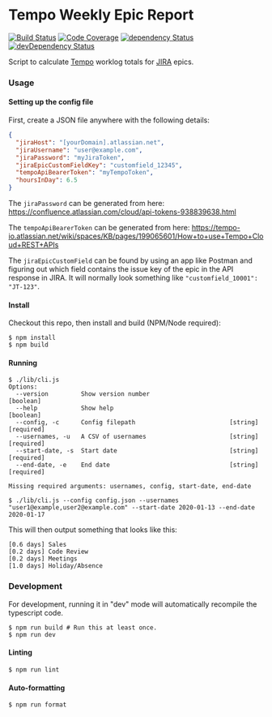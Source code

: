 # Tempo Weekly Epic Report

[![Build Status](https://github.com/leifgehrmann/tempo-epic-report/workflows/Tests/badge.svg?branch=master)](https://github.com/leifgehrmann/tempo-epic-report/actions)
[![Code Coverage](https://codecov.io/gh/leifgehrmann/tempo-epic-report/branch/master/graph/badge.svg)](https://codecov.io/gh/leifgehrmann/tempo-epic-report)
[![dependency Status](https://david-dm.org/leifgehrmann/tempo-epic-report/status.svg)](https://david-dm.org/leifgehrmann/tempo-epic-report)
[![devDependency Status](https://david-dm.org/leifgehrmann/tempo-epic-report/dev-status.svg)](https://david-dm.org/leifgehrmann/tempo-epic-report?type=dev)

Script to calculate [Tempo] worklog totals for [JIRA] epics.

[Tempo]: https://www.tempo.io
[JIRA]: https://www.atlassian.com/software/jira 

### Usage

#### Setting up the config file

First, create a JSON file anywhere with the following details:

```json
{
  "jiraHost": "[yourDomain].atlassian.net",
  "jiraUsername": "user@example.com",
  "jiraPassword": "myJiraToken",
  "jiraEpicCustomFieldKey": "customfield_12345",
  "tempoApiBearerToken": "myTempoToken", 
  "hoursInDay": 6.5
}
```

The `jiraPassword` can be generated from here: https://confluence.atlassian.com/cloud/api-tokens-938839638.html

The `tempoApiBearerToken` can be generated from here: https://tempo-io.atlassian.net/wiki/spaces/KB/pages/199065601/How+to+use+Tempo+Cloud+REST+APIs

The `jiraEpicCustomField` can be found by using an app like Postman and figuring out which field contains the issue key of the epic in the API response in JIRA.
It will normally look something like `"customfield_10001": "JT-123"`. 

#### Install

Checkout this repo, then install and build (NPM/Node required):

```shell script
$ npm install
$ npm build
```

#### Running

```shell script
$ ./lib/cli.js
Options:
  --version         Show version number                                [boolean]
  --help            Show help                                          [boolean]
  --config, -c      Config filepath                          [string] [required]
  --usernames, -u   A CSV of usernames                       [string] [required]
  --start-date, -s  Start date                               [string] [required]
  --end-date, -e    End date                                 [string] [required]

Missing required arguments: usernames, config, start-date, end-date

$ ./lib/cli.js --config config.json --usernames "user1@example,user2@example.com" --start-date 2020-01-13 --end-date 2020-01-17
```

This will then output something that looks like this:

```
[0.6 days] Sales
[0.2 days] Code Review
[0.2 days] Meetings
[1.0 days] Holiday/Absence
```

### Development

For development, running it in "dev" mode will automatically
recompile the typescript code.

```shell script
$ npm run build # Run this at least once.
$ npm run dev
```

#### Linting

```
$ npm run lint
```

#### Auto-formatting

```
$ npm run format
```
